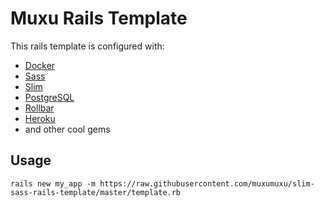# Muxu Rails Template

This rails template is configured with:

  - [Docker](https://www.docker.com/)
  - [Sass](http://sass-lang.com/)
  - [Slim](http://slim-lang.com/)
  - [PostgreSQL](https://www.postgresql.org/)
  - [Rollbar](https://rollbar.com/)
  - [Heroku](https://heroku.com/)
  - and other cool gems
  
## Usage

```
rails new my_app -m https://raw.githubusercontent.com/muxumuxu/slim-sass-rails-template/master/template.rb
```